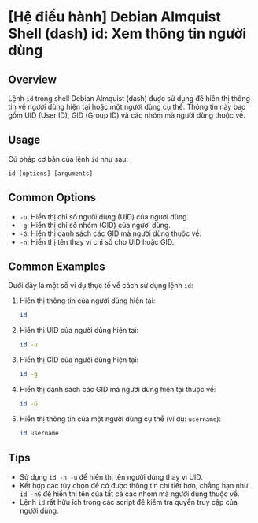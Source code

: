 # [Hệ điều hành] Debian Almquist Shell (dash) id: Xem thông tin người dùng

## Overview
Lệnh `id` trong shell Debian Almquist (dash) được sử dụng để hiển thị thông tin về người dùng hiện tại hoặc một người dùng cụ thể. Thông tin này bao gồm UID (User ID), GID (Group ID) và các nhóm mà người dùng thuộc về.

## Usage
Cú pháp cơ bản của lệnh `id` như sau:
```
id [options] [arguments]
```

## Common Options
- `-u`: Hiển thị chỉ số người dùng (UID) của người dùng.
- `-g`: Hiển thị chỉ số nhóm (GID) của người dùng.
- `-G`: Hiển thị danh sách các GID mà người dùng thuộc về.
- `-n`: Hiển thị tên thay vì chỉ số cho UID hoặc GID.

## Common Examples
Dưới đây là một số ví dụ thực tế về cách sử dụng lệnh `id`:

1. Hiển thị thông tin của người dùng hiện tại:
   ```sh
   id
   ```

2. Hiển thị UID của người dùng hiện tại:
   ```sh
   id -u
   ```

3. Hiển thị GID của người dùng hiện tại:
   ```sh
   id -g
   ```

4. Hiển thị danh sách các GID mà người dùng hiện tại thuộc về:
   ```sh
   id -G
   ```

5. Hiển thị thông tin của một người dùng cụ thể (ví dụ: `username`):
   ```sh
   id username
   ```

## Tips
- Sử dụng `id -n -u` để hiển thị tên người dùng thay vì UID.
- Kết hợp các tùy chọn để có được thông tin chi tiết hơn, chẳng hạn như `id -nG` để hiển thị tên của tất cả các nhóm mà người dùng thuộc về.
- Lệnh `id` rất hữu ích trong các script để kiểm tra quyền truy cập của người dùng.